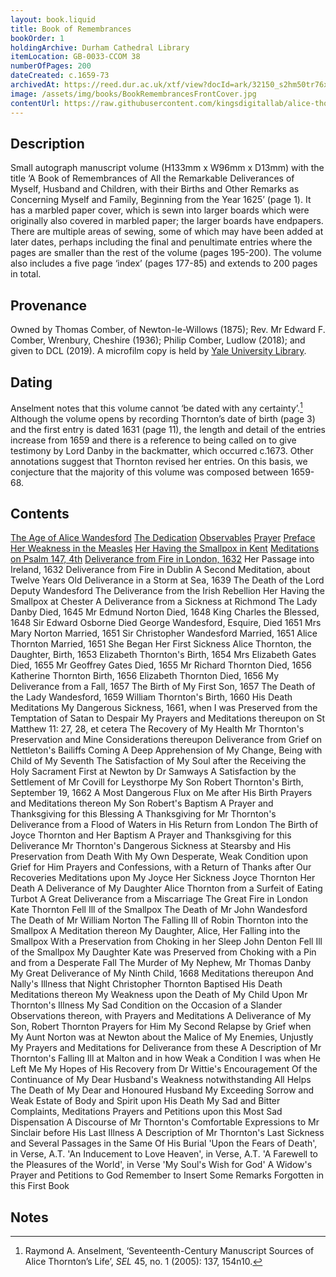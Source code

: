 ```yaml
---
layout: book.liquid
title: Book of Remembrances
bookOrder: 1
holdingArchive: Durham Cathedral Library
itemLocation: GB-0033-CCOM 38
numberOfPages: 200
dateCreated: c.1659-73
archivedAt: https://reed.dur.ac.uk/xtf/view?docId=ark/32150_s2hm50tr76x.xml;query=2022#comber-3
image: /assets/img/books/BookRemembrancesFrontCover.jpg
contentUrl: https://raw.githubusercontent.com/kingsdigitallab/alice-thornton/edition/texts/00_book_of_remembrances/book_of_remembrances.xml
---
```


## Description

Small autograph manuscript volume (H133mm x W96mm x D13mm) with the title ‘A Book of Remembrances of All the Remarkable Deliverances of Myself, Husband and Children, with their Births and Other Remarks as Concerning Myself and Family, Beginning from the Year 1625’ (page 1). It has a marbled paper cover, which is sewn into larger boards which were originally also covered in marbled paper; the larger boards have endpapers. There are multiple areas of sewing, some of which may have been added at later dates, perhaps including the final and penultimate entries where the pages are smaller than the rest of the volume (pages 195-200). The volume also includes a five page ‘index’ (pages 177-85) and extends to 200 pages in total.

## Provenance

Owned by Thomas Comber, of Newton-le-Willows (1875); Rev. Mr Edward F. Comber, Wrenbury, Cheshire (1936); Philip Comber, Ludlow (2018); and given to DCL (2019). A microfilm copy is held by [Yale University Library](https://hdl.handle.net/10079/bibid/615720).

## Dating

Anselment notes that this volume cannot ‘be dated with any certainty’.[^1] Although the volume opens by recording Thornton’s date of birth (page 3) and the first entry is dated 1631 (page 11), the length and detail of the entries increase from 1659 and there is a reference to being called on to give testimony by Lord Danby in the backmatter, which occurred c.1673. Other annotations suggest that Thornton revised her entries. On this basis, we conjecture that the majority of this volume was composed between 1659-68.

## Contents 

[The Age of Alice Wandesford](https://thornton.kdl.kcl.ac.uk/books/viewer/?p0.lo=p.3&p0.vi=modern) 
[The Dedication](https://thornton.kdl.kcl.ac.uk/books/viewer/?p0.lo=p.7&p0.vi=modern) 
[Observables](https://thornton.kdl.kcl.ac.uk/books/viewer/?p0.lo=p.9&p0.vi=modern) 
[Prayer](https://thornton.kdl.kcl.ac.uk/books/viewer/?p0.lo=p.10&p0.vi=modern) 
[Preface](https://thornton.kdl.kcl.ac.uk/books/viewer/?p0.lo=p.11&p0.vi=modern) 
[Her Weakness in the Measles](https://thornton.kdl.kcl.ac.uk/books/viewer/?p0.lo=p.12&p0.vi=modern)
[Her Having the Smallpox in Kent](https://thornton.kdl.kcl.ac.uk/books/viewer/?p0.lo=p.14&p0.vi=modern) 
[Meditations on Psalm 147, 4th](https://thornton.kdl.kcl.ac.uk/books/viewer/?p0.lo=p.15&p0.vi=modern) 
[Deliverance from Fire in London, 1632](https://thornton.kdl.kcl.ac.uk/books/viewer/?p0.lo=p.17&p0.vi=modern) 
Her Passage into Ireland, 1632 
Deliverance from Fire in Dublin
A Second Meditation, about Twelve Years Old
Deliverance in a Storm at Sea, 1639 
The Death of the Lord Deputy Wandesford 
The Deliverance from the Irish Rebellion 
Her Having the Smallpox at Chester 
A Deliverance from a Sickness at Richmond 
The Lady Danby Died, 1645 
Mr Edmund Norton Died, 1648
King Charles the Blessed, 1648
Sir Edward Osborne Died
George Wandesford, Esquire, Died 1651 
Mrs Mary Norton Married, 1651
Sir Christopher Wandesford Married, 1651
Alice Thornton Married, 1651
She Began Her First Sickness 
Alice Thornton, the Daughter, Birth, 1653
Elizabeth Thornton's Birth, 1654
Mrs Elizabeth Gates Died, 1655
Mr Geoffrey Gates Died, 1655
Mr Richard Thornton Died, 1656
Katherine Thornton Birth, 1656
Elizabeth Thornton Died, 1656
My Deliverance from a Fall, 1657 
The Birth of My First Son, 1657 
The Death of the Lady Wandesford, 1659 
William Thornton's Birth, 1660 
His Death 
Meditations 
My Dangerous Sickness, 1661, when I was Preserved from the Temptation of Satan to Despair
My Prayers and Meditations thereupon on St Matthew 11: 27, 28, et cetera 
The Recovery of My Health 
Mr Thornton's Preservation and Mine 
Considerations thereupon 
Deliverance from Grief on Nettleton's Bailiffs Coming
A Deep Apprehension of My Change, Being with Child of My Seventh 
The Satisfaction of My Soul after the Receiving the Holy Sacrament First at Newton by Dr Samways 
A Satisfaction by the Settlement of Mr Covill for Leysthorpe 
My Son Robert Thornton's Birth, September 19, 1662 
A Most Dangerous Flux on Me after His Birth 
Prayers and Meditations thereon
My Son Robert's Baptism
A Prayer and Thanksgiving for this Blessing
A Thanksgiving for Mr Thornton's Deliverance from a Flood of Waters in His Return from London 
The Birth of Joyce Thornton and Her Baptism 
A Prayer and Thanksgiving for this Deliverance 
Mr Thornton's Dangerous Sickness at Stearsby and His Preservation from Death 
With My Own Desperate, Weak Condition upon Grief for Him
Prayers and Confessions, with a Return of Thanks after Our Recoveries 
Meditations upon My Joyce Her Sickness 
Joyce Thornton Her Death 
A Deliverance of My Daughter Alice Thornton from a Surfeit of Eating Turbot 
A Great Deliverance from a Miscarriage 
The Great Fire in London 
Kate Thornton Fell Ill of the Smallpox 
The Death of Mr John Wandesford 
The Death of Mr William Norton 
The Falling Ill of Robin Thornton into the Smallpox
A Meditation thereon
My Daughter, Alice, Her Falling into the Smallpox 
With a Preservation from Choking in her Sleep 
John Denton Fell Ill of the Smallpox 
My Daughter Kate was Preserved from Choking with a Pin
and from a Desperate Fall
The Murder of My Nephew, Mr Thomas Danby 
My Great Deliverance of My Ninth Child, 1668 
Meditations thereupon
And Nally's Illness that Night
Christopher Thornton Baptised
His Death
Meditations thereon
My Weakness upon the Death of My Child 
Upon Mr Thornton's Illness 
My Sad Condition on the Occasion of a Slander 
Observations thereon, with Prayers and Meditations 
A Deliverance of My Son, Robert Thornton 
Prayers for Him
My Second Relapse by Grief when My Aunt Norton was at Newton about the Malice of My Enemies, Unjustly 
My Prayers and Meditations for Deliverance from these 
A Description of Mr Thornton's Falling Ill at Malton and in how Weak a Condition I was when He Left Me
My Hopes of His Recovery from Dr Wittie's Encouragement 
Of the Continuance of My Dear Husband's Weakness notwithstanding All Helps 
The Death of My Dear and Honoured Husband 
My Exceeding Sorrow and Weak Estate of Body and Spirit upon His Death 
My Sad and Bitter Complaints, Meditations 
Prayers and Petitions upon this Most Sad Dispensation 
A Discourse of Mr Thornton's Comfortable Expressions to Mr Sinclair before His Last Illness
A Description of Mr Thornton's Last Sickness and Several Passages in the Same 
Of His Burial 
'Upon the Fears of Death', in Verse, A.T. 
'An Inducement to Love Heaven', in Verse, A.T. 
'A Farewell to the Pleasures of the World', in Verse 
'My Soul's Wish for God' 
A Widow's Prayer and Petitions to God
Remember to Insert Some Remarks Forgotten in this First Book

## Notes

[^1]: Raymond A. Anselment, ‘Seventeenth-Century Manuscript Sources of Alice Thornton’s Life’, _SEL_ 45, no. 1 (2005): 137, 154n10.
